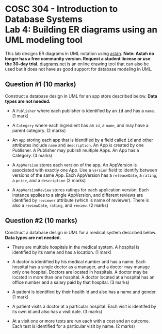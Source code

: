 # COSC 304 - Introduction to Database Systems<br>Lab 4: Building ER diagrams using an UML modeling tool

This lab designs ER diagrams in UML notation using [astah](http://astah.net/editions). <strong>Note: Astah no longer has a free community version. Request a student license or use the 30-day trial.</strong> <a href="https://diagrams.net/">diagrams.net</a> is an online drawing tool that can also be used but it does not have as good support for database modeling in UML.</p>

## Question #1 (10 marks)

Construct a database design in UML for an app store described below. **Data types are not needed.**

- A `Publisher` where each publisher is identified by an <tt>id</tt> and has a `name`. (1 mark)

- A `Category` where each ingredient has an `id`, a `name`, and may have a parent category. (2 marks)

- An `App` storing each app that is identified by a field called <tt>id</tt> and other attributes include `name` and `description`. An App is created by one Publisher. A Publisher may publish multiple Apps. An App has a Category. (3 marks)

- A `AppVersion` stores each version of the app. An AppVersion is associated with exactly one App. Use a `version` field to identify between versions of the same App. Each AppVersion has a `releaseDate`, a `rating`, a `price`, and a `description` (2 marks)

- A `AppVersionReview` stores ratings for each application version. Each instance applies to a single AppVersion, and different reviews are identified by `reviewer` attribute (which is name of reviewer). There is also a `reviewDate`, `rating`, and `review`. (2 marks)


## Question #2 (10 marks)

Construct a database design in UML for a medical system described below. **Data types are not needed.**

- There are multiple hospitals in the medical system. A hospital is identified by its name and has a location. (1 mark)</li>

- A doctor is identified by his medical number and has a name. Each hospital has a single doctor as a manager, and a doctor may manage only one hospital. Doctors are located in hospitals. A doctor may be located in more than one hospital. A doctor located at a hospital has an office number and a salary paid by that hospital. (3 marks)

- A patient is identified by their health id and also has a name and gender. (1 mark)

- A patient visits a doctor at a particular hospital. Each visit is identifed by its own id and also has a visit date. (3 marks)

- At a visit one or more tests are run each with a cost and an outcome. Each test is identified for a particular visit by name. (2 marks)

